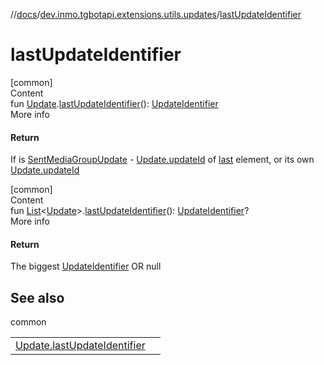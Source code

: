 //[docs](../../index.md)/[dev.inmo.tgbotapi.extensions.utils.updates](index.md)/[lastUpdateIdentifier](last-update-identifier.md)



# lastUpdateIdentifier  
[common]  
Content  
fun [Update](../dev.inmo.tgbotapi.types.update.abstracts/-update/index.md).[lastUpdateIdentifier](last-update-identifier.md)(): [UpdateIdentifier](../dev.inmo.tgbotapi.types/index.md#%5Bdev.inmo.tgbotapi.types%2FUpdateIdentifier%2F%2F%2FPointingToDeclaration%2F%5D%2FClasslikes%2F625018081)  
More info  


#### Return  


If  is [SentMediaGroupUpdate](../dev.inmo.tgbotapi.types.update.MediaGroupUpdates/-sent-media-group-update/index.md) - [Update.updateId](../dev.inmo.tgbotapi.types.update.abstracts/-update/update-id.md) of [last](https://kotlinlang.org/api/latest/jvm/stdlib/kotlin.collections/index.html) element, or its own [Update.updateId](../dev.inmo.tgbotapi.types.update.abstracts/-update/update-id.md)

  


[common]  
Content  
fun [List](https://kotlinlang.org/api/latest/jvm/stdlib/kotlin.collections/-list/index.html)<[Update](../dev.inmo.tgbotapi.types.update.abstracts/-update/index.md)>.[lastUpdateIdentifier](last-update-identifier.md)(): [UpdateIdentifier](../dev.inmo.tgbotapi.types/index.md#%5Bdev.inmo.tgbotapi.types%2FUpdateIdentifier%2F%2F%2FPointingToDeclaration%2F%5D%2FClasslikes%2F625018081)?  
More info  


#### Return  


The biggest [UpdateIdentifier](../dev.inmo.tgbotapi.types/index.md#%5Bdev.inmo.tgbotapi.types%2FUpdateIdentifier%2F%2F%2FPointingToDeclaration%2F%5D%2FClasslikes%2F625018081) OR null



## See also  
  
common  
  
| | |
|---|---|
| <a name="dev.inmo.tgbotapi.extensions.utils.updates//lastUpdateIdentifier/kotlin.collections.List[dev.inmo.tgbotapi.types.update.abstracts.Update]#/PointingToDeclaration/"></a>[Update.lastUpdateIdentifier](last-update-identifier.md)| <a name="dev.inmo.tgbotapi.extensions.utils.updates//lastUpdateIdentifier/kotlin.collections.List[dev.inmo.tgbotapi.types.update.abstracts.Update]#/PointingToDeclaration/"></a>|
  
  



